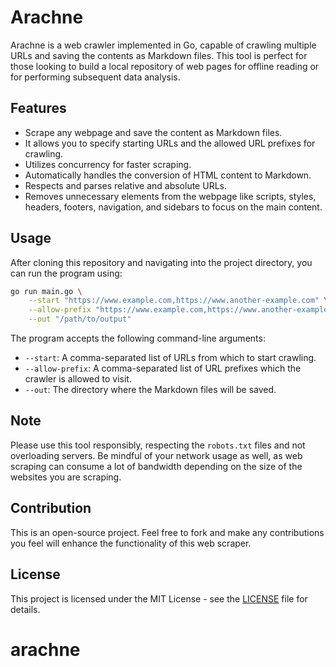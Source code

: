 # Arachne

Arachne is a web crawler implemented in Go, capable of crawling multiple URLs
and saving the contents as Markdown files. This tool is perfect for those
looking to build a local repository of web pages for offline reading or for
performing subsequent data analysis.

## Features

- Scrape any webpage and save the content as Markdown files.
- It allows you to specify starting URLs and the allowed URL prefixes for
crawling.
- Utilizes concurrency for faster scraping.
- Automatically handles the conversion of HTML content to Markdown.
- Respects and parses relative and absolute URLs.
- Removes unnecessary elements from the webpage like scripts, styles, headers,
footers, navigation, and sidebars to focus on the main content.

## Usage

After cloning this repository and navigating into the project directory, you
can run the program using:

```bash
go run main.go \
    --start "https://www.example.com,https://www.another-example.com" \
    --allow-prefix "https://www.example.com,https://www.another-example.com/some/path" \
    --out "/path/to/output"
```

The program accepts the following command-line arguments:

- `--start`: A comma-separated list of URLs from which to start crawling.
- `--allow-prefix`: A comma-separated list of URL prefixes which the crawler is allowed to visit.
- `--out`: The directory where the Markdown files will be saved.

## Note

Please use this tool responsibly, respecting the `robots.txt` files and not
overloading servers. Be mindful of your network usage as well, as web scraping
can consume a lot of bandwidth depending on the size of the websites you are
scraping.

## Contribution

This is an open-source project. Feel free to fork and make any contributions
you feel will enhance the functionality of this web scraper.

## License

This project is licensed under the MIT License - see the [LICENSE](LICENSE) file for details.
# arachne

